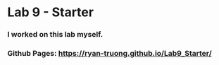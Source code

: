 # Lab 9 - Starter

### I worked on this lab myself.

### Github Pages: https://ryan-truong.github.io/Lab9_Starter/